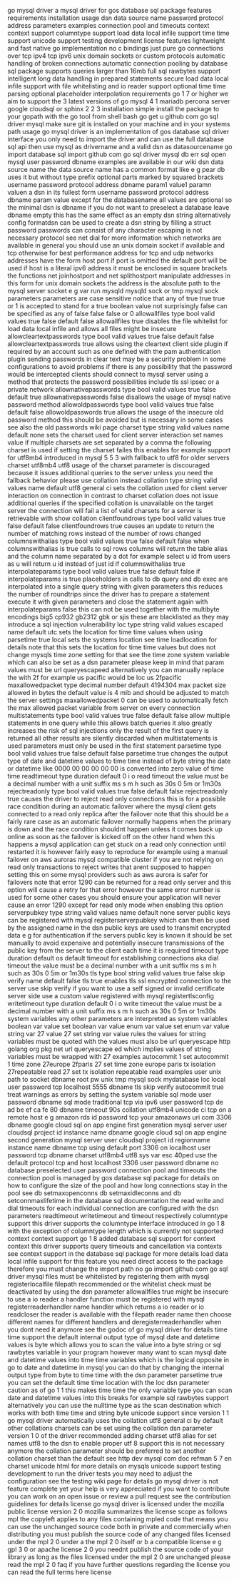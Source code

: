 go mysql driver a mysql driver for gos database sql package features requirements installation usage dsn data source name password protocol address parameters examples connection pool and timeouts context context support columntype support load data local infile support time time support unicode support testing development license features lightweight and fast native go implementation no c bindings just pure go connections over tcp ipv4 tcp ipv6 unix domain sockets or custom protocols automatic handling of broken connections automatic connection pooling by database sql package supports queries larger than 16mb full sql rawbytes support intelligent long data handling in prepared statements secure load data local infile support with file whitelisting and io reader support optional time time parsing optional placeholder interpolation requirements go 1 7 or higher we aim to support the 3 latest versions of go mysql 4 1 mariadb percona server google cloudsql or sphinx 2 2 3 installation simple install the package to your gopath with the go tool from shell bash go get u github com go sql driver mysql make sure git is installed on your machine and in your systems path usage go mysql driver is an implementation of gos database sql driver interface you only need to import the driver and can use the full database sql api then use mysql as drivername and a valid dsn as datasourcename go import database sql import github com go sql driver mysql db err sql open mysql user password dbname examples are available in our wiki dsn data source name the data source name has a common format like e g pear db uses it but without type prefix optional parts marked by squared brackets username password protocol address dbname param1 value1 paramn valuen a dsn in its fullest form username password protocol address dbname param value except for the databasename all values are optional so the minimal dsn is dbname if you do not want to preselect a database leave dbname empty this has the same effect as an empty dsn string alternatively config formatdsn can be used to create a dsn string by filling a struct password passwords can consist of any character escaping is not necessary protocol see net dial for more information which networks are available in general you should use an unix domain socket if available and tcp otherwise for best performance address for tcp and udp networks addresses have the form host port if port is omitted the default port will be used if host is a literal ipv6 address it must be enclosed in square brackets the functions net joinhostport and net splithostport manipulate addresses in this form for unix domain sockets the address is the absolute path to the mysql server socket e g var run mysqld mysqld sock or tmp mysql sock parameters parameters are case sensitive notice that any of true true true or 1 is accepted to stand for a true boolean value not surprisingly false can be specified as any of false false false or 0 allowallfiles type bool valid values true false default false allowallfiles true disables the file whitelist for load data local infile and allows all files might be insecure allowcleartextpasswords type bool valid values true false default false allowcleartextpasswords true allows using the cleartext client side plugin if required by an account such as one defined with the pam authentication plugin sending passwords in clear text may be a security problem in some configurations to avoid problems if there is any possibility that the password would be intercepted clients should connect to mysql server using a method that protects the password possibilities include tls ssl ipsec or a private network allownativepasswords type bool valid values true false default true allownativepasswords false disallows the usage of mysql native password method allowoldpasswords type bool valid values true false default false allowoldpasswords true allows the usage of the insecure old password method this should be avoided but is necessary in some cases see also the old passwords wiki page charset type string valid values name default none sets the charset used for client server interaction set names value if multiple charsets are set separated by a comma the following charset is used if setting the charset failes this enables for example support for utf8mb4 introduced in mysql 5 5 3 with fallback to utf8 for older servers charset utf8mb4 utf8 usage of the charset parameter is discouraged because it issues additional queries to the server unless you need the fallback behavior please use collation instead collation type string valid values name default utf8 general ci sets the collation used for client server interaction on connection in contrast to charset collation does not issue additional queries if the specified collation is unavailable on the target server the connection will fail a list of valid charsets for a server is retrievable with show collation clientfoundrows type bool valid values true false default false clientfoundrows true causes an update to return the number of matching rows instead of the number of rows changed columnswithalias type bool valid values true false default false when columnswithalias is true calls to sql rows columns will return the table alias and the column name separated by a dot for example select u id from users as u will return u id instead of just id if columnswithalias true interpolateparams type bool valid values true false default false if interpolateparams is true placeholders in calls to db query and db exec are interpolated into a single query string with given parameters this reduces the number of roundtrips since the driver has to prepare a statement execute it with given parameters and close the statement again with interpolateparams false this can not be used together with the multibyte encodings big5 cp932 gb2312 gbk or sjis these are blacklisted as they may introduce a sql injection vulnerability loc type string valid values escaped name default utc sets the location for time time values when using parsetime true local sets the systems location see time loadlocation for details note that this sets the location for time time values but does not change mysqls time zone setting for that see the time zone system variable which can also be set as a dsn parameter please keep in mind that param values must be url queryescapeed alternatively you can manually replace the with 2f for example us pacific would be loc us 2fpacific maxallowedpacket type decimal number default 4194304 max packet size allowed in bytes the default value is 4 mib and should be adjusted to match the server settings maxallowedpacket 0 can be used to automatically fetch the max allowed packet variable from server on every connection multistatements type bool valid values true false default false allow multiple statements in one query while this allows batch queries it also greatly increases the risk of sql injections only the result of the first query is returned all other results are silently discarded when multistatements is used parameters must only be used in the first statement parsetime type bool valid values true false default false parsetime true changes the output type of date and datetime values to time time instead of byte string the date or datetime like 0000 00 00 00 00 00 is converted into zero value of time time readtimeout type duration default 0 i o read timeout the value must be a decimal number with a unit suffix ms s m h such as 30s 0 5m or 1m30s rejectreadonly type bool valid values true false default false rejectreadonly true causes the driver to reject read only connections this is for a possible race condition during an automatic failover where the mysql client gets connected to a read only replica after the failover note that this should be a fairly rare case as an automatic failover normally happens when the primary is down and the race condition shouldnt happen unless it comes back up online as soon as the failover is kicked off on the other hand when this happens a mysql application can get stuck on a read only connection until restarted it is however fairly easy to reproduce for example using a manual failover on aws auroras mysql compatible cluster if you are not relying on read only transactions to reject writes that arent supposed to happen setting this on some mysql providers such as aws aurora is safer for failovers note that error 1290 can be returned for a read only server and this option will cause a retry for that error however the same error number is used for some other cases you should ensure your application will never cause an error 1290 except for read only mode when enabling this option serverpubkey type string valid values name default none server public keys can be registered with mysql registerserverpubkey which can then be used by the assigned name in the dsn public keys are used to transmit encrypted data e g for authentication if the servers public key is known it should be set manually to avoid expensive and potentially insecure transmissions of the public key from the server to the client each time it is required timeout type duration default os default timeout for establishing connections aka dial timeout the value must be a decimal number with a unit suffix ms s m h such as 30s 0 5m or 1m30s tls type bool string valid values true false skip verify name default false tls true enables tls ssl encrypted connection to the server use skip verify if you want to use a self signed or invalid certificate server side use a custom value registered with mysql registertlsconfig writetimeout type duration default 0 i o write timeout the value must be a decimal number with a unit suffix ms s m h such as 30s 0 5m or 1m30s system variables any other parameters are interpreted as system variables boolean var value set boolean var value enum var value set enum var value string var 27 value 27 set string var value rules the values for string variables must be quoted with the values must also be url queryescape http golang org pkg net url queryescape ed which implies values of string variables must be wrapped with 27 examples autocommit 1 set autocommit 1 time zone 27europe 2fparis 27 set time zone europe paris tx isolation 27repeatable read 27 set tx isolation repeatable read examples user unix path to socket dbname root pw unix tmp mysql sock mydatabase loc local user password tcp localhost 5555 dbname tls skip verify autocommit true treat warnings as errors by setting the system variable sql mode user password dbname sql mode traditional tcp via ipv6 user password tcp de ad be ef ca fe 80 dbname timeout 90s collation utf8mb4 unicode ci tcp on a remote host e g amazon rds id password tcp your amazonaws uri com 3306 dbname google cloud sql on app engine first generation mysql server user cloudsql project id instance name dbname google cloud sql on app engine second generation mysql server user cloudsql project id regionname instance name dbname tcp using default port 3306 on localhost user password tcp dbname charset utf8mb4 utf8 sys var esc 40ped use the default protocol tcp and host localhost 3306 user password dbname no database preselected user password connection pool and timeouts the connection pool is managed by gos database sql package for details on how to configure the size of the pool and how long connections stay in the pool see db setmaxopenconns db setmaxidleconns and db setconnmaxlifetime in the database sql documentation the read write and dial timeouts for each individual connection are configured with the dsn parameters readtimeout writetimeout and timeout respectively columntype support this driver supports the columntype interface introduced in go 1 8 with the exception of columntype length which is currently not supported context context support go 1 8 added database sql support for context context this driver supports query timeouts and cancellation via contexts see context support in the database sql package for more details load data local infile support for this feature you need direct access to the package therefore you must change the import path no go import github com go sql driver mysql files must be whitelisted by registering them with mysql registerlocalfile filepath recommended or the whitelist check must be deactivated by using the dsn parameter allowallfiles true might be insecure to use a io reader a handler function must be registered with mysql registerreaderhandler name handler which returns a io reader or io readcloser the reader is available with the filepath reader name then choose different names for different handlers and deregisterreaderhandler when you dont need it anymore see the godoc of go mysql driver for details time time support the default internal output type of mysql date and datetime values is byte which allows you to scan the value into a byte string or sql rawbytes variable in your program however many want to scan mysql date and datetime values into time time variables which is the logical opposite in go to date and datetime in mysql you can do that by changing the internal output type from byte to time time with the dsn parameter parsetime true you can set the default time time location with the loc dsn parameter caution as of go 1 1 this makes time time the only variable type you can scan date and datetime values into this breaks for example sql rawbytes support alternatively you can use the nulltime type as the scan destination which works with both time time and string byte unicode support since version 1 1 go mysql driver automatically uses the collation utf8 general ci by default other collations charsets can be set using the collation dsn parameter version 1 0 of the driver recommended adding charset utf8 alias for set names utf8 to the dsn to enable proper utf 8 support this is not necessary anymore the collation parameter should be preferred to set another collation charset than the default see http dev mysql com doc refman 5 7 en charset unicode html for more details on mysqls unicode support testing development to run the driver tests you may need to adjust the configuration see the testing wiki page for details go mysql driver is not feature complete yet your help is very appreciated if you want to contribute you can work on an open issue or review a pull request see the contribution guidelines for details license go mysql driver is licensed under the mozilla public license version 2 0 mozilla summarizes the license scope as follows mpl the copyleft applies to any files containing mpled code that means you can use the unchanged source code both in private and commercially when distributing you must publish the source code of any changed files licensed under the mpl 2 0 under a the mpl 2 0 itself or b a compatible license e g gpl 3 0 or apache license 2 0 you neednt publish the source code of your library as long as the files licensed under the mpl 2 0 are unchanged please read the mpl 2 0 faq if you have further questions regarding the license you can read the full terms here license